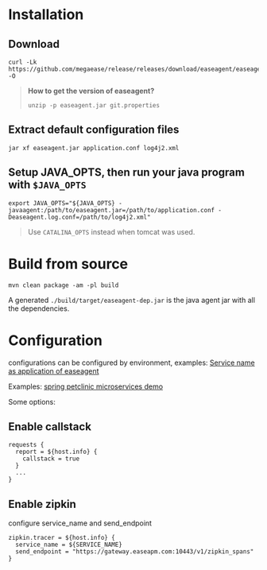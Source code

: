 
# Installation


## Download 

```
curl -Lk https://github.com/megaease/release/releases/download/easeagent/easeagent.jar -O
```

> **How to get the version of easeagent?**
> 
> `unzip -p easeagent.jar git.properties`

## Extract default configuration files

```
jar xf easeagent.jar application.conf log4j2.xml
```

## Setup JAVA_OPTS, then run your java program with `$JAVA_OPTS`

```
export JAVA_OPTS="${JAVA_OPTS} -javaagent:/path/to/easeagent.jar=/path/to/application.conf -Deaseagent.log.conf=/path/to/log4j2.xml"
```

> Use `CATALINA_OPTS` instead when tomcat was used.

# Build from source

```
mvn clean package -am -pl build
```

A generated `./build/target/easeagent-dep.jar` is the java agent jar with all the dependencies.


# Configuration

configurations can be configured by environment, examples:
[Service name as application of easeagent](https://github.com/megaease/spring-petclinic-microservices/blob/master/entrypoint/application.conf#L3)

Examples:
[spring petclinic microservices demo](https://github.com/megaease/spring-petclinic-microservices/blob/master/entrypoint/application.conf)

Some options:
## Enable callstack
```
requests {
  report = ${host.info} {
    callstack = true
  }
  ...
}
```
## Enable zipkin
configure service_name and send_endpoint
```
zipkin.tracer = ${host.info} {
  service_name = ${SERVICE_NAME}
  send_endpoint = "https://gateway.easeapm.com:10443/v1/zipkin_spans"
}
```
